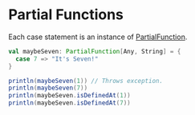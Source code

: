 Partial Functions
=================

Each case statement is an instance of [PartialFunction](http://www.scala-lang.org/api/current/scala/PartialFunction.html).

```scala
val maybeSeven: PartialFunction[Any, String] = {
  case 7 => "It's Seven!"
}

println(maybeSeven(1)) // Throws exception.
println(maybeSeven(7))
println(maybeSeven.isDefinedAt(1))
println(maybeSeven.isDefinedAt(7))
```

